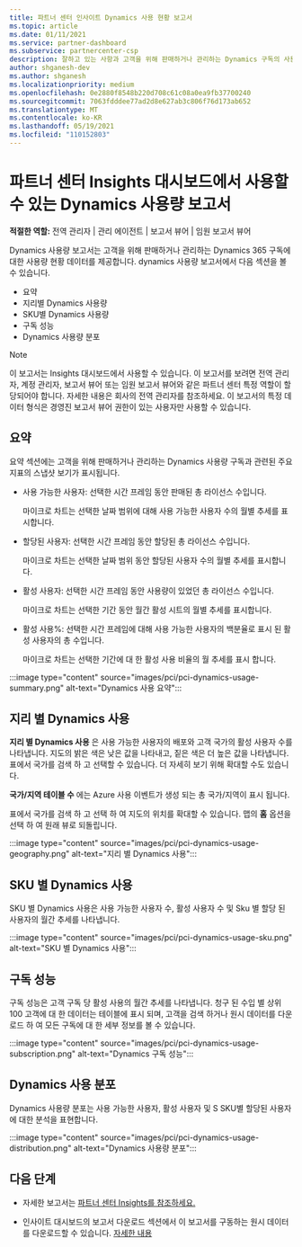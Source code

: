```yaml
---
title: 파트너 센터 인사이트 Dynamics 사용 현황 보고서
ms.topic: article
ms.date: 01/11/2021
ms.service: partner-dashboard
ms.subservice: partnercenter-csp
description: 잘하고 있는 사항과 고객을 위해 판매하거나 관리하는 Dynamics 구독의 사용량과 관련하여 개선할 수 있는 위치를 확인합니다.
author: shganesh-dev
ms.author: shganesh
ms.localizationpriority: medium
ms.openlocfilehash: 0e2880f8548b220d708c61c08a0ea9fb37700240
ms.sourcegitcommit: 7063fdddee77ad2d8e627ab3c806f76d173ab652
ms.translationtype: MT
ms.contentlocale: ko-KR
ms.lasthandoff: 05/19/2021
ms.locfileid: "110152803"
---
```

# <a name="dynamics-usage-report-available-from-the-partner-center-insights-dashboard"></a>파트너 센터 Insights 대시보드에서 사용할 수 있는 Dynamics 사용량 보고서

**적절한 역할:** 전역 관리자 | 관리 에이전트 | 보고서 뷰어 | 임원 보고서 뷰어

Dynamics 사용량 보고서는 고객을 위해 판매하거나 관리하는 Dynamics 365 구독에 대한 사용량 현황 데이터를 제공합니다. dynamics 사용량 보고서에서 다음 섹션을 볼 수 있습니다.

- 요약
- 지리별 Dynamics 사용량
- SKU별 Dynamics 사용량
- 구독 성능
- Dynamics 사용량 분포

 > [!NOTE]
 > 이 보고서는 Insights 대시보드에서 사용할 수 있습니다. 이 보고서를 보려면 전역 관리자, 계정 관리자, 보고서 뷰어 또는 임원 보고서 뷰어와 같은 파트너 센터 특정 역할이 할당되어야 합니다. 자세한 내용은 회사의 전역 관리자를 참조하세요. 이 보고서의 특정 데이터 형식은 경영진 보고서 뷰어 권한이 있는 사용자만 사용할 수 있습니다.

## <a name="summary"></a>요약

요약 섹션에는 고객을 위해 판매하거나 관리하는 Dynamics 사용량 구독과 관련된 주요 지표의 스냅샷 보기가 표시됩니다.  

- 사용 가능한 사용자: 선택한 시간 프레임 동안 판매된 총 라이선스 수입니다.

   마이크로 차트는 선택한 날짜 범위에 대해 사용 가능한 사용자 수의 월별 추세를 표시합니다.

- 할당된 사용자: 선택한 시간 프레임 동안 할당된 총 라이선스 수입니다.

   마이크로 차트는 선택한 날짜 범위 동안 할당된 사용자 수의 월별 추세를 표시합니다.

- 활성 사용자: 선택한 시간 프레임 동안 사용량이 있었던 총 라이선스 수입니다. 

   마이크로 차트는 선택한 기간 동안 월간 활성 시트의 월별 추세를 표시합니다.

- 활성 사용%: 선택한 시간 프레임에 대해 사용 가능한 사용자의 백분율로 표시 된 활성 사용자의 총 수입니다. 

   마이크로 차트는 선택한 기간에 대 한 활성 사용 비율의 월 추세를 표시 합니다.

:::image type="content" source="images/pci/pci-dynamics-usage-summary.png" alt-text="Dynamics 사용 요약":::

## <a name="dynamics-usage-by-geography"></a>지리 별 Dynamics 사용

**지리 별 Dynamics 사용** 은 사용 가능한 사용자의 배포와 고객 국가의 활성 사용자 수를 나타냅니다. 지도의 밝은 색은 낮은 값을 나타내고, 짙은 색은 더 높은 값을 나타냅니다. 표에서 국가를 검색 하 고 선택할 수 있습니다. 더 자세히 보기 위해 확대할 수도 있습니다.

**국가/지역 테이블 수** 에는 Azure 사용 이벤트가 생성 되는 총 국가/지역이 표시 됩니다.

표에서 국가를 검색 하 고 선택 하 여 지도의 위치를 확대할 수 있습니다. 맵의 **홈** 옵션을 선택 하 여 원래 뷰로 되돌립니다.

:::image type="content" source="images/pci/pci-dynamics-usage-geography.png" alt-text="지리 별 Dynamics 사용":::

## <a name="dynamics-usage-by-sku"></a>SKU 별 Dynamics 사용

SKU 별 Dynamics 사용은 사용 가능한 사용자 수, 활성 사용자 수 및 Sku 별 할당 된 사용자의 월간 추세를 나타냅니다.

:::image type="content" source="images/pci/pci-dynamics-usage-sku.png" alt-text="SKU 별 Dynamics 사용":::

## <a name="subscriptions-performance"></a>구독 성능

구독 성능은 고객 구독 당 활성 사용의 월간 추세를 나타냅니다. 청구 된 수입 별 상위 100 고객에 대 한 데이터는 테이블에 표시 되며, 고객을 검색 하거나 원시 데이터를 다운로드 하 여 모든 구독에 대 한 세부 정보를 볼 수 있습니다.

:::image type="content" source="images/pci/pci-dynamics-usage-subscription.png" alt-text="Dynamics 구독 성능":::

## <a name="dynamics-usage-distribution"></a>Dynamics 사용 분포

Dynamics 사용량 분포는 사용 가능한 사용자, 활성 사용자 및 S SKU별 할당된 사용자에 대한 분석을 표현합니다.

:::image type="content" source="images/pci/pci-dynamics-usage-distribution.png" alt-text="Dynamics 사용량 분포":::

## <a name="next-steps"></a>다음 단계

- 자세한 보고서는 [파트너 센터 Insights를 참조하세요.](partner-center-insights.md)

- 인사이트 대시보드의 보고서 다운로드 섹션에서 이 보고서를 구동하는 원시 데이터를 다운로드할 수 있습니다. [자세한 내용](pci-download-reports.md) 
